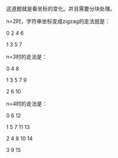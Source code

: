 这道题就是看坐标的变化。并且需要分块处理。

 n=2时，字符串坐标变成zigzag的走法就是：

 0 2 4 6

 1 3 5 7

 n=3时的走法是：

 0     4     8

 1  3  5  7  9

 2     6    10 

 n=4时的走法是：

 0      6        12

 1   5  7    11  13

 2  4   8  10    14

 3      9         15 